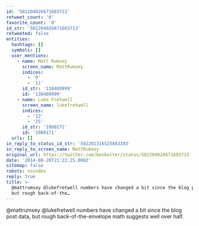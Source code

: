 ```yaml
---
id: '502204026671603713'
retweet_count: '0'
favorite_count: '0'
id_str: '502204026671603713'
retweeted: false
entities:
  hashtags: []
  symbols: []
  user_mentions:
    - name: Matt Rumsey
      screen_name: MattRumsey
      indices:
        - '0'
        - '11'
      id_str: '138489999'
      id: '138489999'
    - name: Luke Fretwell
      screen_name: lukefretwell
      indices:
        - '12'
        - '25'
      id_str: '1980171'
      id: '1980171'
  urls: []
in_reply_to_status_id_str: '502201316525883393'
in_reply_to_screen_name: MattRumsey
original_url: https://twitter.com/benbalter/status/502204026671603713
date: '2014-08-20T21:22:25.000Z'
sitemap: false
robots: noindex
reply: true
title: >-
  @mattrumsey @lukefretwell numbers have changed a bit since the blog post data,
  but rough back-of-the…
---
```


@mattrumsey @lukefretwell numbers have changed a bit since the blog post data, but rough back-of-the-envelope math suggests well over half.